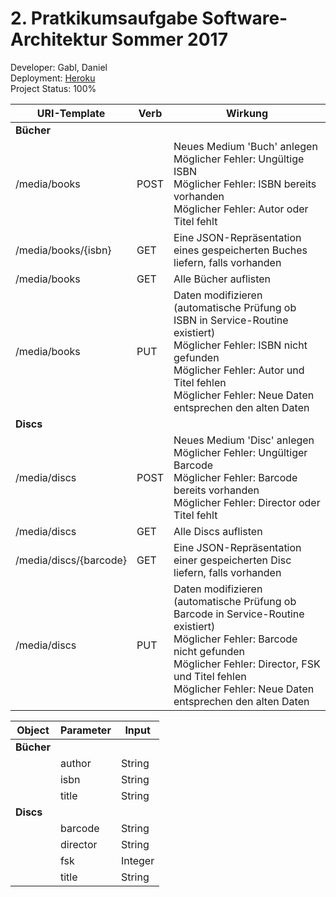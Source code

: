 # 2. Pratkikumsaufgabe Software-Architektur Sommer 2017

Developer: Gabl, Daniel<br />
Deployment: [Heroku](https://innovative-teamname.herokuapp.com/)<br />
Project Status: 100%<br />


URI-Template|Verb|Wirkung
 -|-|-
**Bücher**| | 
/media/books|POST|Neues Medium 'Buch' anlegen<br />Möglicher Fehler: Ungültige ISBN<br />Möglicher Fehler: ISBN bereits vorhanden<br />Möglicher Fehler: Autor oder Titel fehlt
/media/books/{isbn}|GET|Eine JSON-Repräsentation eines gespeicherten Buches liefern, falls vorhanden
/media/books|GET|Alle Bücher auflisten
/media/books|PUT|Daten modifizieren (automatische Prüfung ob ISBN in Service-Routine existiert)<br />Möglicher Fehler: ISBN nicht gefunden<br />Möglicher Fehler: Autor und Titel fehlen<br />Möglicher Fehler: Neue Daten entsprechen den alten Daten
**Discs**| |
/media/discs|POST|Neues Medium 'Disc' anlegen<br />Möglicher Fehler: Ungültiger Barcode<br />Möglicher Fehler: Barcode bereits vorhanden<br />Möglicher Fehler: Director oder Titel fehlt
/media/discs|GET|Alle Discs auflisten
/media/discs/{barcode}|GET|Eine JSON-Repräsentation einer gespeicherten Disc liefern, falls vorhanden
/media/discs|PUT|Daten modifizieren (automatische Prüfung ob Barcode in Service-Routine existiert)<br />Möglicher Fehler: Barcode nicht gefunden<br />Möglicher Fehler: Director, FSK und Titel fehlen<br />Möglicher Fehler: Neue Daten entsprechen den alten Daten


Object|Parameter|Input
 -|-|-
**Bücher**| | 
 &nbsp;|author|String
 &nbsp;|isbn|String
 &nbsp;|title|String
**Discs**| |
 &nbsp;|barcode|String
 &nbsp;|director|String
 &nbsp;|fsk|Integer
 &nbsp;|title|String
